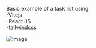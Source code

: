 Basic example of a task list using:  <br>
-Vitejs <br>
-React JS <br>
-tailwindcss <br>


![image](https://user-images.githubusercontent.com/82195641/193695784-ea3ee3a0-099f-4d8a-b00a-dd3a3e4fa75a.png)
